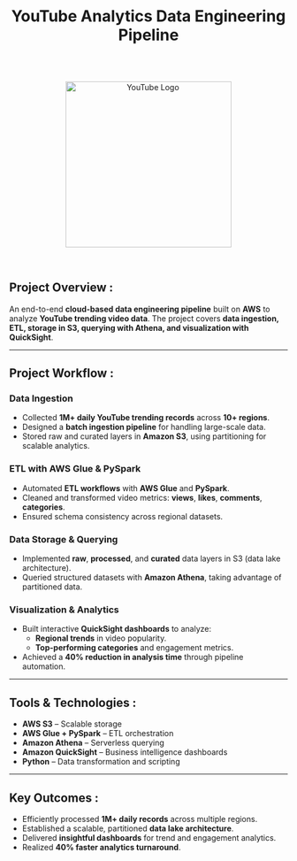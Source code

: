 <h1 align="center">YouTube Analytics Data Engineering Pipeline</h1>

<br>
<br>

<p align="center">
  <img src="https://upload.wikimedia.org/wikipedia/commons/b/b8/YouTube_Logo_2017.svg" alt="YouTube Logo" width="300"/>
</p>

<br>

##  Project Overview :
An end-to-end **cloud-based data engineering pipeline** built on **AWS** to analyze **YouTube trending video data**. The project covers **data ingestion, ETL, storage in S3, querying with Athena, and visualization with QuickSight**.

---

##  Project Workflow :

###  Data Ingestion
- Collected **1M+ daily YouTube trending records** across **10+ regions**.
- Designed a **batch ingestion pipeline** for handling large-scale data.
- Stored raw and curated layers in **Amazon S3**, using partitioning for scalable analytics.

###  ETL with AWS Glue & PySpark
- Automated **ETL workflows** with **AWS Glue** and **PySpark**.
- Cleaned and transformed video metrics: **views**, **likes**, **comments**, **categories**.
- Ensured schema consistency across regional datasets.

###  Data Storage & Querying
- Implemented **raw**, **processed**, and **curated** data layers in S3 (data lake architecture).
- Queried structured datasets with **Amazon Athena**, taking advantage of partitioned data.

###  Visualization & Analytics
- Built interactive **QuickSight dashboards** to analyze:
  - **Regional trends** in video popularity.
  - **Top-performing categories** and engagement metrics.
- Achieved a **40% reduction in analysis time** through pipeline automation.

---

##  Tools & Technologies :
- **AWS S3** – Scalable storage  
- **AWS Glue + PySpark** – ETL orchestration  
- **Amazon Athena** – Serverless querying  
- **Amazon QuickSight** – Business intelligence dashboards  
- **Python** – Data transformation and scripting  

---

##  Key Outcomes :
- Efficiently processed **1M+ daily records** across multiple regions.  
- Established a scalable, partitioned **data lake architecture**.  
- Delivered **insightful dashboards** for trend and engagement analytics.  
- Realized **40% faster analytics turnaround**.
